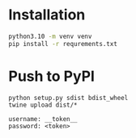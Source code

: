# Installation
```bash
python3.10 -m venv venv
pip install -r requrements.txt
```

# Push to PyPI
```commandline
python setup.py sdist bdist_wheel
twine upload dist/*
```

```commandline
username: __token__
password: <token>
```